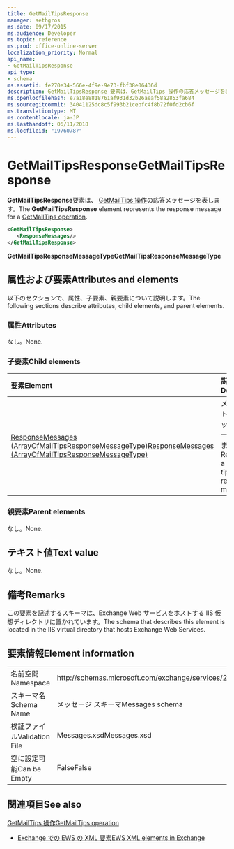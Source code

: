 ```yaml
---
title: GetMailTipsResponse
manager: sethgros
ms.date: 09/17/2015
ms.audience: Developer
ms.topic: reference
ms.prod: office-online-server
localization_priority: Normal
api_name:
- GetMailTipsResponse
api_type:
- schema
ms.assetid: fe270e34-566e-4f9e-9e73-fbf38e06436d
description: GetMailTipsResponse 要素は、GetMailTips 操作の応答メッセージを表します。
ms.openlocfilehash: e7a18e8818761af931d32b26aeaf58a2853fa684
ms.sourcegitcommit: 34041125dc8c5f993b21cebfc4f8b72f0fd2cb6f
ms.translationtype: MT
ms.contentlocale: ja-JP
ms.lasthandoff: 06/11/2018
ms.locfileid: "19760787"
---
```

# <a name="getmailtipsresponse"></a><span data-ttu-id="604f0-103">GetMailTipsResponse</span><span class="sxs-lookup"><span data-stu-id="604f0-103">GetMailTipsResponse</span></span>

<span data-ttu-id="604f0-104">**GetMailTipsResponse**要素は、 [GetMailTips 操作](getmailtips-operation.md)の応答メッセージを表します。</span><span class="sxs-lookup"><span data-stu-id="604f0-104">The **GetMailTipsResponse** element represents the response message for a [GetMailTips operation](getmailtips-operation.md).</span></span>
  
```XML
<GetMailTipsResponse>
   <ResponseMessages/>
</GetMailTipsResponse>
```

 <span data-ttu-id="604f0-105">**GetMailTipsResponseMessageType**</span><span class="sxs-lookup"><span data-stu-id="604f0-105">**GetMailTipsResponseMessageType**</span></span>
## <a name="attributes-and-elements"></a><span data-ttu-id="604f0-106">属性および要素</span><span class="sxs-lookup"><span data-stu-id="604f0-106">Attributes and elements</span></span>

<span data-ttu-id="604f0-107">以下のセクションで、属性、子要素、親要素について説明します。</span><span class="sxs-lookup"><span data-stu-id="604f0-107">The following sections describe attributes, child elements, and parent elements.</span></span>
  
### <a name="attributes"></a><span data-ttu-id="604f0-108">属性</span><span class="sxs-lookup"><span data-stu-id="604f0-108">Attributes</span></span>

<span data-ttu-id="604f0-109">なし。</span><span class="sxs-lookup"><span data-stu-id="604f0-109">None.</span></span>
  
### <a name="child-elements"></a><span data-ttu-id="604f0-110">子要素</span><span class="sxs-lookup"><span data-stu-id="604f0-110">Child elements</span></span>

|<span data-ttu-id="604f0-111">**要素**</span><span class="sxs-lookup"><span data-stu-id="604f0-111">**Element**</span></span>|<span data-ttu-id="604f0-112">**説明**</span><span class="sxs-lookup"><span data-stu-id="604f0-112">**Description**</span></span>|
|:-----|:-----|
|[<span data-ttu-id="604f0-113">ResponseMessages (ArrayOfMailTipsResponseMessageType)</span><span class="sxs-lookup"><span data-stu-id="604f0-113">ResponseMessages (ArrayOfMailTipsResponseMessageType)</span></span>](responsemessages-arrayofmailtipsresponsemessagetype.md) <br/> |<span data-ttu-id="604f0-114">メール ヒントの応答メッセージの一覧を表します。</span><span class="sxs-lookup"><span data-stu-id="604f0-114">Represents a list of mail tips response messages.</span></span>  <br/> |
   
### <a name="parent-elements"></a><span data-ttu-id="604f0-115">親要素</span><span class="sxs-lookup"><span data-stu-id="604f0-115">Parent elements</span></span>

<span data-ttu-id="604f0-116">なし。</span><span class="sxs-lookup"><span data-stu-id="604f0-116">None.</span></span>
  
## <a name="text-value"></a><span data-ttu-id="604f0-117">テキスト値</span><span class="sxs-lookup"><span data-stu-id="604f0-117">Text value</span></span>

<span data-ttu-id="604f0-118">なし。</span><span class="sxs-lookup"><span data-stu-id="604f0-118">None.</span></span>
  
## <a name="remarks"></a><span data-ttu-id="604f0-119">備考</span><span class="sxs-lookup"><span data-stu-id="604f0-119">Remarks</span></span>

<span data-ttu-id="604f0-120">この要素を記述するスキーマは、Exchange Web サービスをホストする IIS 仮想ディレクトリに置かれています。</span><span class="sxs-lookup"><span data-stu-id="604f0-120">The schema that describes this element is located in the IIS virtual directory that hosts Exchange Web Services.</span></span>
  
## <a name="element-information"></a><span data-ttu-id="604f0-121">要素情報</span><span class="sxs-lookup"><span data-stu-id="604f0-121">Element information</span></span>

|||
|:-----|:-----|
|<span data-ttu-id="604f0-122">名前空間</span><span class="sxs-lookup"><span data-stu-id="604f0-122">Namespace</span></span>  <br/> |http://schemas.microsoft.com/exchange/services/2006/messages  <br/> |
|<span data-ttu-id="604f0-123">スキーマ名</span><span class="sxs-lookup"><span data-stu-id="604f0-123">Schema Name</span></span>  <br/> |<span data-ttu-id="604f0-124">メッセージ スキーマ</span><span class="sxs-lookup"><span data-stu-id="604f0-124">Messages schema</span></span>  <br/> |
|<span data-ttu-id="604f0-125">検証ファイル</span><span class="sxs-lookup"><span data-stu-id="604f0-125">Validation File</span></span>  <br/> |<span data-ttu-id="604f0-126">Messages.xsd</span><span class="sxs-lookup"><span data-stu-id="604f0-126">Messages.xsd</span></span>  <br/> |
|<span data-ttu-id="604f0-127">空に設定可能</span><span class="sxs-lookup"><span data-stu-id="604f0-127">Can be Empty</span></span>  <br/> |<span data-ttu-id="604f0-128">False</span><span class="sxs-lookup"><span data-stu-id="604f0-128">False</span></span>  <br/> |
   
## <a name="see-also"></a><span data-ttu-id="604f0-129">関連項目</span><span class="sxs-lookup"><span data-stu-id="604f0-129">See also</span></span>



[<span data-ttu-id="604f0-130">GetMailTips 操作</span><span class="sxs-lookup"><span data-stu-id="604f0-130">GetMailTips operation</span></span>](getmailtips-operation.md)


- [<span data-ttu-id="604f0-131">Exchange での EWS の XML 要素</span><span class="sxs-lookup"><span data-stu-id="604f0-131">EWS XML elements in Exchange</span></span>](ews-xml-elements-in-exchange.md)

